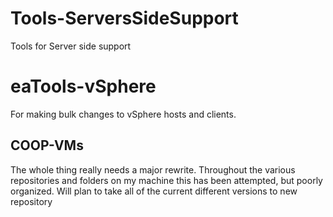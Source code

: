 # Tools-ServersSideSupport
 Tools for Server side support

# eaTools-vSphere
For making bulk changes to vSphere hosts and clients.

## COOP-VMs
The whole thing really needs a  major rewrite.  Throughout the various repositories and folders on my machine this has been attempted, but poorly organized.  Will plan to take all of the current different versions to new repository
